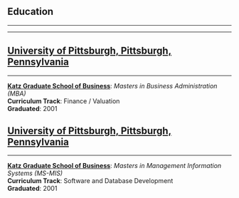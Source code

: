 ## Education

---

---

## [University of Pittsburgh, Pittsburgh, Pennsylvania](https://pitt.edu)

---

**[Katz Graduate School of Business](https://business.pitt.edu)**: _Masters in Business Administration (MBA)_\
**Curriculum Track**: Finance / Valuation\
**Graduated**: 2001

## [University of Pittsburgh, Pittsburgh, Pennsylvania](https://pitt.edu)

---

**[Katz Graduate School of Business](https://business.pitt.edu)**:
_Masters in Management Information Systems (MS-MIS)_\
**Curriculum Track**: Software and Database Development\
**Graduated**: 2001
